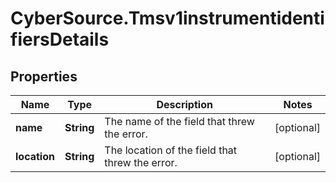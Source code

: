 # CyberSource.Tmsv1instrumentidentifiersDetails

## Properties
Name | Type | Description | Notes
------------ | ------------- | ------------- | -------------
**name** | **String** | The name of the field that threw the error. | [optional] 
**location** | **String** | The location of the field that threw the error. | [optional] 


